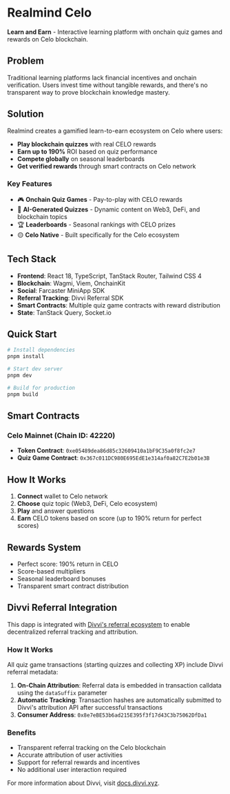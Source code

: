 # Realmind Celo

**Learn and Earn** - Interactive learning platform with onchain quiz games and rewards on Celo blockchain.

## Problem

Traditional learning platforms lack financial incentives and onchain verification. Users invest time without tangible rewards, and there's no transparent way to prove blockchain knowledge mastery.

## Solution

Realmind creates a gamified learn-to-earn ecosystem on Celo where users:
- **Play blockchain quizzes** with real CELO rewards
- **Earn up to 190%** ROI based on quiz performance
- **Compete globally** on seasonal leaderboards
- **Get verified rewards** through smart contracts on Celo network

### Key Features
- 🎮 **Onchain Quiz Games** - Pay-to-play with CELO rewards
- 🧠 **AI-Generated Quizzes** - Dynamic content on Web3, DeFi, and blockchain topics
- 🏆 **Leaderboards** - Seasonal rankings with CELO prizes
- 🟡 **Celo Native** - Built specifically for the Celo ecosystem

## Tech Stack

- **Frontend**: React 18, TypeScript, TanStack Router, Tailwind CSS 4
- **Blockchain**: Wagmi, Viem, OnchainKit
- **Social**: Farcaster MiniApp SDK
- **Referral Tracking**: Divvi Referral SDK
- **Smart Contracts**: Multiple quiz game contracts with reward distribution
- **State**: TanStack Query, Socket.io

## Quick Start

```bash
# Install dependencies
pnpm install

# Start dev server
pnpm dev

# Build for production
pnpm build
```

## Smart Contracts

### Celo Mainnet (Chain ID: 42220)
- **Token Contract**: `0xe05489dea86d85c32609410a1bF9C35a0f8fc2e7`
- **Quiz Game Contract**: `0x367c011DC980E695EdE1e314af0a82C7E2b01e3B`

## How It Works

1. **Connect** wallet to Celo network
2. **Choose** quiz topic (Web3, DeFi, Celo ecosystem)
3. **Play** and answer questions
4. **Earn** CELO tokens based on score (up to 190% return for perfect scores)

## Rewards System

- Perfect score: 190% return in CELO
- Score-based multipliers
- Seasonal leaderboard bonuses
- Transparent smart contract distribution

## Divvi Referral Integration

This dapp is integrated with [Divvi's referral ecosystem](https://divvi.xyz) to enable decentralized referral tracking and attribution.

### How It Works

All quiz game transactions (starting quizzes and collecting XP) include Divvi referral metadata:

1. **On-Chain Attribution**: Referral data is embedded in transaction calldata using the `dataSuffix` parameter
2. **Automatic Tracking**: Transaction hashes are automatically submitted to Divvi's attribution API after successful transactions
3. **Consumer Address**: `0x8e7eBE53b6ad215E395f3f17d43C3b75062DfDa1`

### Benefits

- Transparent referral tracking on the Celo blockchain
- Accurate attribution of user activities
- Support for referral rewards and incentives
- No additional user interaction required

For more information about Divvi, visit [docs.divvi.xyz](https://docs.divvi.xyz/).
